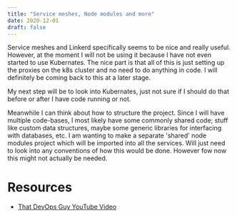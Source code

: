 ```yaml
---
title: "Service meshes, Node modules and more"
date: 2020-12-01
draft: false
---
```


Service meshes and Linkerd specifically seems to be nice and really useful. However, at the moment I will not be using it because I have not even started to use Kubernates. The nice part is that all of this is just setting up the proxies on the k8s cluster and no need to do anything in code. I will definitely be coming back to this at a later stage.

My next step will be to look into Kubernates, just not sure if I should do that before or after I have code running or not.

Meanwhile I can think about how to structure the project. Since I will have multiple code-bases, I most likely have some commonly shared code; stuff like custom data structures, maybe some generic libraries for interfacing with databases, etc. I am wanting to make a separate 'shared' node modules project which will be imported into all the services. Will just need to look into any conventions of how this would be done. However fow now this might not actually be needed.

# Resources
- [That DevOps Guy YouTube Video](https://www.youtube.com/watch?v=Hc-XFPHDDk4)
